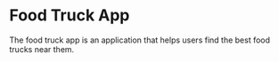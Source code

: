 # Food Truck App
The food truck app is an application that helps users find the best food trucks near them.
